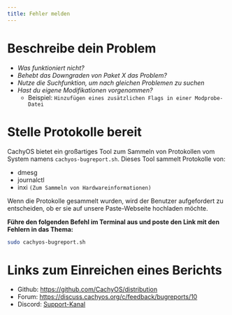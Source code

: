 ```yaml
---
title: Fehler melden
---
```


# Beschreibe dein Problem

- *Was funktioniert nicht?*
- *Behebt das Downgraden von Paket X das Problem?*
- *Nutze die Suchfunktion, um nach gleichen Problemen zu suchen*
- *Hast du eigene Modifikationen vorgenommen?*
  - Beispiel: `Hinzufügen eines zusätzlichen Flags in einer Modprobe-Datei`

# Stelle Protokolle bereit

CachyOS bietet ein großartiges Tool zum Sammeln von Protokollen vom System namens `cachyos-bugreport.sh`.
Dieses Tool sammelt Protokolle von:
- dmesg
- journalctl
- inxi `(Zum Sammeln von Hardwareinformationen)`

Wenn die Protokolle gesammelt wurden, wird der Benutzer aufgefordert zu entscheiden, ob er sie auf unsere Paste-Webseite hochladen möchte.

**Führe den folgenden Befehl im Terminal aus und poste den Link mit den Fehlern in das Thema:**
```sh
sudo cachyos-bugreport.sh
```

# Links zum Einreichen eines Berichts

- Github: <https://github.com/CachyOS/distribution>
- Forum: <https://discuss.cachyos.org/c/feedback/bugreports/10>
- Discord: [Support-Kanal](https://discord.com/channels/862292009423470592/862294383470051348)
